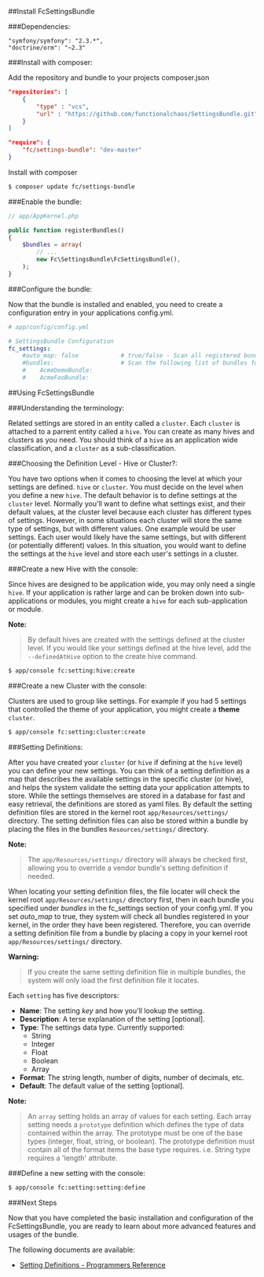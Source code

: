 ##Install FcSettingsBundle

###Dependencies:

    "symfony/symfony": "2.3.*",
    "doctrine/orm": "~2.3"

###Install with composer:


Add the repository and bundle to your projects composer.json

``` json
"repositories": [
    {
        "type" : "vcs",
        "url" : "https://github.com/functionalchaos/SettingsBundle.git"
    }
]
```

``` json
"require": {
    "fc/settings-bundle": "dev-master"
}
```

Install with composer

``` bash
$ composer update fc/settings-bundle
```


###Enable the bundle:

``` php
// app/AppKernel.php

public function registerBundles()
{
    $bundles = array(
        // ...
        new Fc\SettingsBundle\FcSettingsBundle(),
    );
}
```


###Configure the bundle:

Now that the bundle is installed and enabled, you need to create a configuration entry
in your applications config.yml.


``` yaml
# app/config/config.yml

# SettingsBundle Configuration
fc_settings:
    #auto_map: false            # true/false - Scan all registered bundles for setting definitions
    #bundles:                   # Scan the following list of bundles for setting definitions
    #    AcmeDemoBundle:
    #    AcmeFooBundle:
```


##Using FcSettingsBundle

###Understanding the terminology:

Related settings are stored in an entity called a `cluster`. Each `cluster` is attached
to a parrent entity called a `hive`. You can create as many hives and clusters as you
need. You should think of a `hive` as an application wide classification, and a `cluster`
as a sub-classification.


###Choosing the Definition Level - Hive or Cluster?:

You have two options when it comes to choosing the level at which your settings are
defined. `hive` or `cluster`. You must decide on the level when you define a new
`hive`. The default behavior is to define settings at the `cluster` level. Normally
you'll want to define what settings exist, and their default values, at the cluster
level because each cluster has different types of settings. However, in some
situations each cluster will store the same type of settings, but with different
values. One example would be user settings. Each user would likely have the same
settings, but with different (or potentially different) values. In this situation,
you would want to define the settings at the `hive` level and store each user's
settings in a cluster.


###Create a new Hive with the console:

Since hives are designed to be application wide, you may only need a single `hive`.
If your application is rather large and can be broken down into sub-applications or
modules, you might create a `hive` for each sub-application or module.

**Note:**

> By default hives are created with the settings defined at the cluster level.
> If you would like your settings defined at the hive level, add the
> `--definedAtHive` option to the create hive command.


``` bash
$ app/console fc:setting:hive:create
```


###Create a new Cluster with the console:

Clusters are used to group like settings. For example if you had 5 settings that
controlled the theme of your application, you might create a **theme** `cluster`.


``` bash
$ app/console fc:setting:cluster:create
```


###Setting Definitions:

After you have created your `cluster` (or `hive` if defining at the `hive` level)
you can define your new settings. You can think of a setting definition as a map
that describes the available settings in the specific cluster (or hive), and helps
the system validate the setting data your application attempts to store. While the
settings themselves are stored in a database for fast and easy retrieval, the
definitions are stored as yaml files. By default the setting definition files are
stored in the kernel root `app/Resources/settings/` directory. The setting
definition files can also be stored within a bundle by placing the files in the
bundles `Resources/settings/` directory.

**Note:**
> The `app/Resources/settings/` directory will always be checked first, allowing
> you to override a vendor bundle's setting definition if needed.

When locating your setting definition files, the file locater will check the kernel
root `app/Resources/settings/` directory first, then in each bundle you specified
under *bundles* in the fc_settings section of your config.yml. If you set *auto_map*
to true, they system will check all bundles registered in your kernel, in the order
they have been registered. Therefore, you can override a setting definition file
from a bundle by placing a copy in your kernel root `app/Resources/settings/`
directory.

**Warning:**

> If you create the same setting definition file in multiple bundles, the system will
> only load the first definition file it locates.


Each `setting` has five descriptors:

* **Name**: The setting *key* and how you'll lookup the setting.
* **Description**: A terse explanation of the setting [optional].
* **Type**: The settings data type. Currently supported:
    - String
    - Integer
    - Float
    - Boolean
    - Array
* **Format**: The string length, number of digits, number of decimals, etc.
* **Default**: The default value of the setting [optional].

**Note:**

> An `array` setting holds an array of values for each setting. Each array setting
> needs a `prototype` definition which defines the type of data contained within the
> array. The prototype must be one of the base types (integer, float, string, or
> boolean). The prototype definition must contain all of the format items the
> base type requires. i.e. String type requires a 'length' attribute.


###Define a new setting with the console:

``` bash
$ app/console fc:setting:setting:define
```


###Next Steps

Now that you have completed the basic installation and configuration of the FcSettingsBundle,
you are ready to learn about more advanced features and usages of the bundle.

The following documents are available:

- [Setting Definitions - Programmers Reference](node-definition-programer-reference.md)